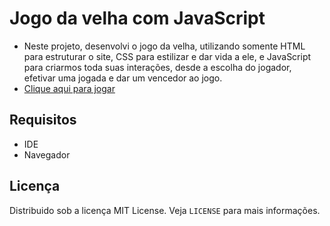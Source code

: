 # Jogo da velha com JavaScript
- Neste projeto, desenvolvi o jogo da velha, utilizando somente HTML para estruturar o site, CSS para estilizar e dar vida a ele, e JavaScript para criarmos toda suas interações, desde a escolha do jogador, efetivar uma jogada e dar um vencedor ao jogo. 
- <a href="https://fernandamakihirose.github.io/jogo-da-velha/">Clique aqui para jogar</a>

## Requisitos
- IDE
- Navegador

## Licença
Distribuido sob a licença MIT License. Veja `LICENSE` para mais informações.

